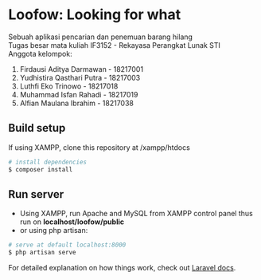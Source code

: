 # Loofow: Looking for what

Sebuah aplikasi pencarian dan penemuan barang hilang\
Tugas besar mata kuliah IF3152 - Rekayasa Perangkat Lunak STI\
Anggota kelompok:
1. Firdausi Aditya Darmawan - 18217001
2. Yudhistira Qasthari Putra - 18217003
3. Luthfi Eko Trinowo - 18217018
4. Muhammad Isfan Rahadi - 18217019
5. Alfian Maulana Ibrahim - 18217038

> 

## Build setup

If using XAMPP, clone this repository at /xampp/htdocs

``` bash
# install dependencies
$ composer install
```

## Run server

- Using XAMPP, run Apache and MySQL from XAMPP control panel thus run on **localhost/loofow/public**
- or using php artisan:

``` bash
# serve at default localhost:8000
$ php artisan serve
```

For detailed explanation on how things work, check out [Laravel docs](https://laravel.com/docs/5.8).